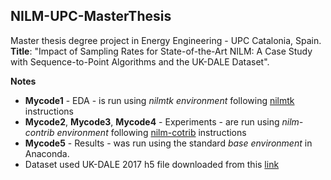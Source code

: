 ## NILM-UPC-MasterThesis
Master thesis degree project in Energy Engineering - UPC Catalonia, Spain.
**Title**: "Impact of Sampling Rates for State-of-the-Art NILM: A Case Study with Sequence-to-Point Algorithms and the UK-DALE Dataset".

**Notes**
- **Mycode1** - EDA - is run using _nilmtk environment_ following [nilmtk](https://github.com/nilmtk/nilmtk) instructions
- **Mycode2**, **Mycode3**, **Mycode4** - Experiments - are run using _nilm-contrib environment_ following [nilm-cotrib](https://github.com/nilmtk/nilmtk-contrib) instructions
- **Mycode5** - Results - was run using the standard _base environment_ in Anaconda.
- Dataset used UK-DALE 2017 h5 file downloaded from this [link](https://data.ukedc.rl.ac.uk/browse/edc/efficiency/residential/EnergyConsumption/Domestic/UK-DALE-2017/UK-DALE-FULL-disaggregated)
